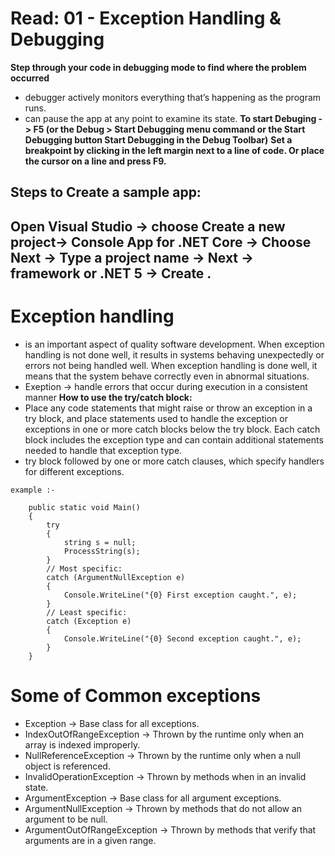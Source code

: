 # Read: 01 - Exception Handling & Debugging
**Step through your code in debugging mode to find where the problem occurred**
- debugger actively monitors everything that’s happening as the program runs.
-  can pause the app at any point to examine its state.
**To start Debuging -> F5 (or the Debug > Start Debugging menu command or the Start Debugging button Start Debugging in the Debug Toolbar)**
**Set a breakpoint by clicking in the left margin next to a line of code. Or place the cursor on a line and press F9.**
## Steps to Create a sample app:

Open Visual Studio -> choose Create a new project-> Console App for .NET Core -> Choose Next -> Type a project name -> Next -> framework or .NET 5 -> Create .
---
# Exception handling
- is an important aspect of quality software development. When exception handling is not done well, it results in systems behaving unexpectedly or errors not being handled well. When exception handling is done well, it means that the system behave correctly even in abnormal situations.
-  Exeption -> handle errors that occur during execution in a consistent manner
**How to use the try/catch block:**
- Place any code statements that might raise or throw an exception in a try block, and place statements used to handle the exception or exceptions in one or more catch blocks below the try block. Each catch block includes the exception type and can contain additional statements needed to handle that exception type.
- try block followed by one or more catch clauses, which specify handlers for different exceptions.
```
example :- 

    public static void Main()
    {
        try
        {
            string s = null;
            ProcessString(s);
        }
        // Most specific:
        catch (ArgumentNullException e)
        {
            Console.WriteLine("{0} First exception caught.", e);
        }
        // Least specific:
        catch (Exception e)
        {
            Console.WriteLine("{0} Second exception caught.", e);
        }
    }
```
# Some of Common exceptions
* Exception	-> Base class for all exceptions.
* IndexOutOfRangeException -> Thrown by the runtime only when an array is indexed improperly.
* NullReferenceException -> Thrown by the runtime only when a null object is referenced.
* InvalidOperationException ->	Thrown by methods when in an invalid state.
* ArgumentException ->	Base class for all argument exceptions.
* ArgumentNullException	-> Thrown by methods that do not allow an argument to be null.
* ArgumentOutOfRangeException -> Thrown by methods that verify that arguments are in a given range.
